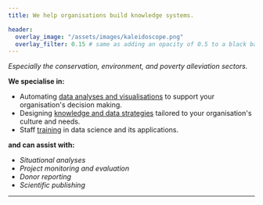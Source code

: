 ```yaml
---
title: We help organisations build knowledge systems.

header:
  overlay_image: "/assets/images/kaleidoscope.png"
  overlay_filter: 0.15 # same as adding an opacity of 0.5 to a black background
---
```

 
*Especially the conservation, environment, and poverty alleviation sectors.*

**We specialise in:**

- Automating [data analyses and visualisations](analysis_visualisation.md) to support your organisation's decision making.
- Designing [knowledge and data strategies](knowledge.md) tailored to your organisation's culture and needs.
- Staff [training](training.md) in data science and its applications.

**and can assist with:**

- *Situational analyses*
- *Project monitoring and evaluation*
- *Donor reporting*
- *Scientific publishing*


----







